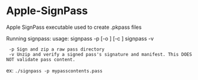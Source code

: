 # Apple-SignPass
Apple SignPass executable
used to create .pkpass files


Running signpass:
usage:    signpass -p <rawpass> [-o <path>] [-c <certSuffix>]
    signpass -v <signedpass>

     -p Sign and zip a raw pass directory
     -v Unzip and verify a signed pass's signature and manifest. This DOES NOT validate pass content.

ex: `./signpass -p mypasscontents.pass`
